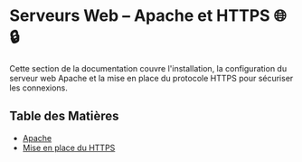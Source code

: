 # Serveurs Web – Apache et HTTPS 🌐🔒

Cette section de la documentation couvre l'installation, la configuration du serveur web Apache et la mise en place du protocole HTTPS pour sécuriser les connexions.

## Table des Matières

- [Apache](apache.md)
- [Mise en place du HTTPS](https.md) 